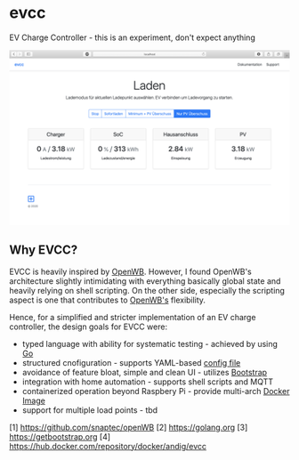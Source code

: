 # evcc
EV Charge Controller - this is an experiment, don't expect anything

![Sample](docs/sample.png)

## Why EVCC?

EVCC is heavily inspired by [OpenWB](1). However, I found OpenWB's architecture slightly intimidating with everything basically global state and heavily relying on shell scripting. On the other side, especially the scripting aspect is one that contributes to [OpenWB's](1) flexibility.

Hence, for a simplified and stricter implementation of an EV charge controller, the design goals for EVCC were:

- typed language with ability for systematic testing - achieved by using [Go](2)
- structured cnofiguration - supports YAML-based [config file](evcc.dist.yaml)
- avoidance of feature bloat, simple and clean UI - utilizes [Bootstrap](3)
- integration with home automation - supports shell scripts and MQTT
- containerized operation beyond Raspbery Pi - provide multi-arch [Docker Image](4)
- support for multiple load points - tbd

[1] https://github.com/snaptec/openWB
[2] https://golang.org
[3] https://getbootstrap.org
[4] https://hub.docker.com/repository/docker/andig/evcc
